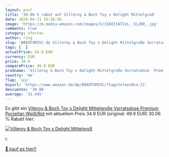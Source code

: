 ```yaml
---
layout: post
title: '30.06 % rabat auf Villeroy & Boch Toy s Delight Mittelgroß'
date: 2020-04-11 16:28:58
image: 'https://m.media-amazon.com/images/I/316OItAT2zL._SL200_.jpg'
comments: true
category: ofertas
author: ring
slug: 'B00ZFXM2VC-de Villeroy & Boch Toy s Delight Mittelgroße Vorratsdose...'
tags: [  ]
actualPrice: 34.9 EUR
currency: EUR
price: 34.9
comparePrice: 49.9 EUR
prodname: 'Villeroy & Boch Toy s Delight Mittelgroße Vorratsdose  Premium Porzellan  Weiß/Rot'
country: 'de'
flag: '🇩🇪'
buyurl: 'https://www.amazon.de/dp/B00ZFXM2VC/?tag=tolees0ca-21'
descuento: '30.06'
average: '31.445'
---
```


Es gibt ein [Villeroy & Boch Toy s Delight Mittelgroße Vorratsdose  Premium Porzellan  Weiß/Rot](https://www.amazon.de/dp/B00ZFXM2VC/?tag=tolees0ca-21) mit aktuellem Preis 34.9 EUR (original: 49.9 EUR) 30.06 % Rabatt hier:

[![Villeroy & Boch Toy s Delight Mittelgroß](https://m.media-amazon.com/images/I/316OItAT2zL._SL200_.jpg)](https://www.amazon.de/dp/B00ZFXM2VC/?tag=tolees0ca-21)

ℹ️:


[🛒 kauf es hier!!](https://www.amazon.de/dp/B00ZFXM2VC/?tag=tolees0ca-21)
